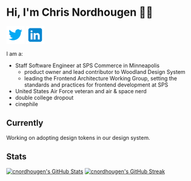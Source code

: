 # Hi, I'm Chris Nordhougen 👋🏻

[![Twitter](./icons8-twitter-48.png)](https://twitter.com/cwnord) [![LinkedIn](./icons8-linkedin-48.png)](https://www.linkedin.com/in/cnordhougen)

I am a:
- Staff Software Engineer at SPS Commerce in Minneapolis
  - product owner and lead contributor to Woodland Design System
  - leading the Frontend Architecture Working Group, setting the standards and practices for frontend development at SPS
- United States Air Force veteran and air & space nerd
- double college dropout
- cinephile

## Currently
Working on adopting design tokens in our design system.

## Stats
[![cnordhougen's GitHub Stats](https://github-readme-stats.vercel.app/api?username=cnordhougen&count_private=true&show_icons=true&theme=radical)](https://github.com/anuraghazra/github-readme-stats)
[![cnordhougen's GitHub Streak](https://github-readme-streak-stats.herokuapp.com?user=cnordhougen&theme=radical)](https://git.io/streak-stats)
